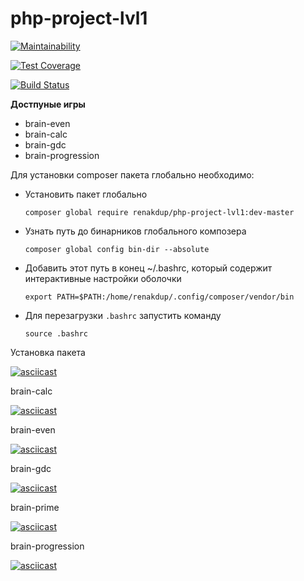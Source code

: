 # php-project-lvl1

[![Maintainability](https://api.codeclimate.com/v1/badges/5bf57db1d7f8b0a27e4e/maintainability)](https://codeclimate.com/github/renakdup/php-project-lvl1/maintainability)

[![Test Coverage](https://api.codeclimate.com/v1/badges/5bf57db1d7f8b0a27e4e/test_coverage)](https://codeclimate.com/github/renakdup/php-project-lvl1/test_coverage)

[![Build Status](https://travis-ci.org/renakdup/php-project-lvl1.svg?branch=master)](https://travis-ci.org/renakdup/php-project-lvl1)

**Достпуные игры**
- brain-even
- brain-calc
- brain-gdc
- brain-progression

Для установки composer пакета глобально необходимо:

- Установить пакет глобально

    `composer global require renakdup/php-project-lvl1:dev-master`


- Узнать путь до бинарников глобального композера

    `composer global config bin-dir --absolute`

- Добавить этот путь в конец ~/.bashrc, который содержит интерактивные настройки оболочки

    `export PATH=$PATH:/home/renakdup/.config/composer/vendor/bin`
    
- Для перезагрузки `.bashrc` запустить команду

    `source .bashrc`
    
    
    
Установка пакета

[![asciicast](https://asciinema.org/a/neUYZWgDNwozJRB6FsJTNGIuG.svg)](https://asciinema.org/a/neUYZWgDNwozJRB6FsJTNGIuG)
    
    
brain-calc

[![asciicast](https://asciinema.org/a/A6LTrbohU1P1QL8WOxS4fS2ES.svg)](https://asciinema.org/a/A6LTrbohU1P1QL8WOxS4fS2ES)

brain-even

[![asciicast](https://asciinema.org/a/M3qfUy8upzsOPR1NtA3kidkhK.svg)](https://asciinema.org/a/M3qfUy8upzsOPR1NtA3kidkhK)

    
brain-gdc
    
[![asciicast](https://asciinema.org/a/EIZIeqG7FErBXRXbEWtv4aT7u.svg)](https://asciinema.org/a/EIZIeqG7FErBXRXbEWtv4aT7u)


brain-prime

[![asciicast](https://asciinema.org/a/uQWrbnZT4KeMCnpwyArrjJ2En.svg)](https://asciinema.org/a/uQWrbnZT4KeMCnpwyArrjJ2En)

brain-progression

[![asciicast](https://asciinema.org/a/sp72DRD4KVuqyXwBWT5RP5QL6.svg)](https://asciinema.org/a/sp72DRD4KVuqyXwBWT5RP5QL6)




